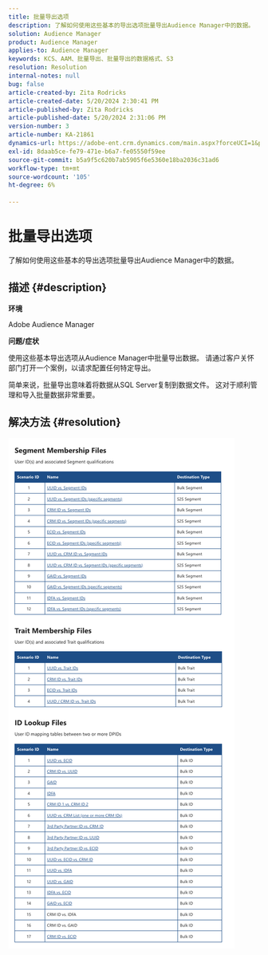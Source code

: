 ```yaml
---
title: 批量导出选项
description: 了解如何使用这些基本的导出选项批量导出Audience Manager中的数据。
solution: Audience Manager
product: Audience Manager
applies-to: Audience Manager
keywords: KCS、AAM、批量导出、批量导出的数据格式、S3
resolution: Resolution
internal-notes: null
bug: false
article-created-by: Zita Rodricks
article-created-date: 5/20/2024 2:30:41 PM
article-published-by: Zita Rodricks
article-published-date: 5/20/2024 2:31:06 PM
version-number: 3
article-number: KA-21861
dynamics-url: https://adobe-ent.crm.dynamics.com/main.aspx?forceUCI=1&pagetype=entityrecord&etn=knowledgearticle&id=ae9caa87-b516-ef11-9f8a-6045bd006b25
exl-id: 8daab5ce-fe79-471e-b6a7-fe05550f59ee
source-git-commit: b5a9f5c620b7ab5905f6e5360e18ba2036c31ad6
workflow-type: tm+mt
source-wordcount: '105'
ht-degree: 6%

---
```


# 批量导出选项


了解如何使用这些基本的导出选项批量导出Audience Manager中的数据。

## 描述 {#description}


<b>环境 </b>

Adobe Audience Manager

<b>问题/症状</b>

使用这些基本导出选项从Audience Manager中批量导出数据。 请通过客户关怀部门打开一个案例，以请求配置任何特定导出。

简单来说，批量导出意味着将数据从SQL Server复制到数据文件。 这对于顺利管理和导入批量数据非常重要。


## 解决方法 {#resolution}


![](assets/2c0f443a-d2d7-ed11-a7c7-6045bd006268.png)
